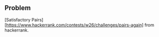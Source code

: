Problem
-------

[Satisfactory Pairs][https://www.hackerrank.com/contests/w26/challenges/pairs-again] from
hackerrank.
